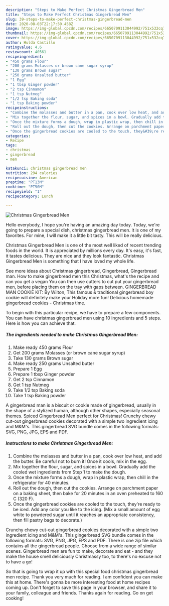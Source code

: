 ```yaml
---
description: "Steps to Make Perfect Christmas Gingerbread Men"
title: "Steps to Make Perfect Christmas Gingerbread Men"
slug: 39-steps-to-make-perfect-christmas-gingerbread-men
date: 2020-08-03T22:17:50.458Z
image: https://img-global.cpcdn.com/recipes/6650709113044992/751x532cq70/christmas-gingerbread-men-recipe-main-photo.jpg
thumbnail: https://img-global.cpcdn.com/recipes/6650709113044992/751x532cq70/christmas-gingerbread-men-recipe-main-photo.jpg
cover: https://img-global.cpcdn.com/recipes/6650709113044992/751x532cq70/christmas-gingerbread-men-recipe-main-photo.jpg
author: Hulda Castillo
ratingvalue: 4.6
reviewcount: 40561
recipeingredient:
- "450 grams Flour"
- "200 grams Molasses or brown cane sugar syrup"
- "130 grams Brown sugar"
- "250 grams Unsalted butter"
- "1 Egg"
- "1 tbsp Ginger powder"
- "2 tsp Cinnamon"
- "1 tsp Nutmeg"
- "1/2 tsp Baking soda"
- "1 tsp Baking powder"
recipeinstructions:
- "Combine the molasses and butter in a pan, cook over low heat, and add the butter. Be careful not to burn it! Once it cools, mix in the egg."
- "Mix together the flour, sugar, and spices in a bowl. Gradually add the cooled wet ingredients from Step 1 to make the dough."
- "Once the mixture forms a dough, wrap in plastic wrap, then chill in the refrigerator for 40 minutes."
- "Roll out the dough, then cut the cookies. Arrange on parchment paper on a baking sheet, then bake for 20 minutes in an oven preheated to 160 C (320 F)."
- "Once the gingerbread cookies are cooled to the touch, they&#39;re ready to be iced. Add any color you like to the icing. (Mix a small amount of egg white to powdered sugar until it reaches an appropriate consistency, then fill pastry bags to decorate.)"
categories:
- Recipe
tags:
- christmas
- gingerbread
- men

katakunci: christmas gingerbread men 
nutrition: 294 calories
recipecuisine: American
preptime: "PT13M"
cooktime: "PT50M"
recipeyield: "1"
recipecategory: Lunch

---
```



![Christmas Gingerbread Men](https://img-global.cpcdn.com/recipes/6650709113044992/751x532cq70/christmas-gingerbread-men-recipe-main-photo.jpg)

Hello everybody, I hope you're having an amazing day today. Today, we're going to prepare a special dish, christmas gingerbread men. It is one of my favorites. For mine, I will make it a little bit tasty. This will be really delicious.

Christmas Gingerbread Men is one of the most well liked of recent trending foods in the world. It is appreciated by millions every day. It's easy, it's fast, it tastes delicious. They are nice and they look fantastic. Christmas Gingerbread Men is something that I have loved my whole life.

See more ideas about Christmas gingerbread, Gingerbread, Gingerbread man. How to make gingerbread men this Christmas, what&#39;s the recipe and can you get a vegan You can then use cutters to cut put your gingerbread men, before placing them on the tray with gaps between. GINGERBREAD MAN COOKIE KIT: By Wilton, This famous &amp; traditional gingerbread boy cookie will definitely make your Holiday more fun! Delicious homemade gingerbread cookies - Christmas time.


To begin with this particular recipe, we have to prepare a few components. You can have christmas gingerbread men using 10 ingredients and 5 steps. Here is how you can achieve that.

<!--inarticleads1-->

##### The ingredients needed to make Christmas Gingerbread Men:

1. Make ready 450 grams Flour
1. Get 200 grams Molasses (or brown cane sugar syrup)
1. Take 130 grams Brown sugar
1. Make ready 250 grams Unsalted butter
1. Prepare 1 Egg
1. Prepare 1 tbsp Ginger powder
1. Get 2 tsp Cinnamon
1. Get 1 tsp Nutmeg
1. Take 1/2 tsp Baking soda
1. Take 1 tsp Baking powder


A gingerbread man is a biscuit or cookie made of gingerbread, usually in the shape of a stylized human, although other shapes, especially seasonal themes. Spiced Gingerbread Men perfect for Christmas! Crunchy chewy cut-out gingerbread cookies decorated with a simple two ingredient icing and M&amp;M&#39;s. This gingerbread SVG bundle comes in the following formats: SVG, PNG, JPG, EPS and PDF. 

<!--inarticleads2-->

##### Instructions to make Christmas Gingerbread Men:

1. Combine the molasses and butter in a pan, cook over low heat, and add the butter. Be careful not to burn it! Once it cools, mix in the egg.
1. Mix together the flour, sugar, and spices in a bowl. Gradually add the cooled wet ingredients from Step 1 to make the dough.
1. Once the mixture forms a dough, wrap in plastic wrap, then chill in the refrigerator for 40 minutes.
1. Roll out the dough, then cut the cookies. Arrange on parchment paper on a baking sheet, then bake for 20 minutes in an oven preheated to 160 C (320 F).
1. Once the gingerbread cookies are cooled to the touch, they&#39;re ready to be iced. Add any color you like to the icing. (Mix a small amount of egg white to powdered sugar until it reaches an appropriate consistency, then fill pastry bags to decorate.)


Crunchy chewy cut-out gingerbread cookies decorated with a simple two ingredient icing and M&amp;M&#39;s. This gingerbread SVG bundle comes in the following formats: SVG, PNG, JPG, EPS and PDF. There is one zip file which contains all the gingerbread people. Choose from a wide range of similar scenes. Gingerbread men are fun to make, decorate and eat - and they make the house smell deliciously Christmassy too, to there&#39;s no excuse not to have a go! 

So that is going to wrap it up with this special food christmas gingerbread men recipe. Thank you very much for reading. I am confident you can make this at home. There's gonna be more interesting food at home recipes coming up. Don't forget to save this page in your browser, and share it to your family, colleague and friends. Thanks again for reading. Go on get cooking!

